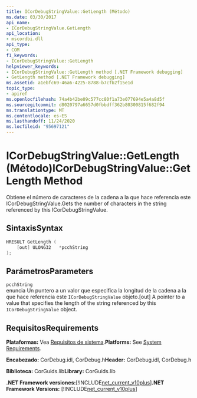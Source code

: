 ```yaml
---
title: ICorDebugStringValue::GetLength (Método)
ms.date: 03/30/2017
api_name:
- ICorDebugStringValue.GetLength
api_location:
- mscordbi.dll
api_type:
- COM
f1_keywords:
- ICorDebugStringValue::GetLength
helpviewer_keywords:
- ICorDebugStringValue::GetLength method [.NET Framework debugging]
- GetLength method [.NET Framework debugging]
ms.assetid: a1ebfc69-46a6-4225-8788-b7cfb2f15e1d
topic_type:
- apiref
ms.openlocfilehash: 74a4b42be09c577cc80f1a73e077694e5a4a8d5f
ms.sourcegitcommit: d8020797a6657d0fbbdff362b80300815f682f94
ms.translationtype: MT
ms.contentlocale: es-ES
ms.lasthandoff: 11/24/2020
ms.locfileid: "95697121"
---
```

# <a name="icordebugstringvaluegetlength-method"></a><span data-ttu-id="ca3c9-102">ICorDebugStringValue::GetLength (Método)</span><span class="sxs-lookup"><span data-stu-id="ca3c9-102">ICorDebugStringValue::GetLength Method</span></span>

<span data-ttu-id="ca3c9-103">Obtiene el número de caracteres de la cadena a la que hace referencia este ICorDebugStringValue.</span><span class="sxs-lookup"><span data-stu-id="ca3c9-103">Gets the number of characters in the string referenced by this ICorDebugStringValue.</span></span>  
  
## <a name="syntax"></a><span data-ttu-id="ca3c9-104">Sintaxis</span><span class="sxs-lookup"><span data-stu-id="ca3c9-104">Syntax</span></span>  
  
```cpp  
HRESULT GetLength (  
    [out] ULONG32   *pcchString  
);  
```  
  
## <a name="parameters"></a><span data-ttu-id="ca3c9-105">Parámetros</span><span class="sxs-lookup"><span data-stu-id="ca3c9-105">Parameters</span></span>  

 `pcchString`  
 <span data-ttu-id="ca3c9-106">enuncia Un puntero a un valor que especifica la longitud de la cadena a la que hace referencia este `ICorDebugStringValue` objeto.</span><span class="sxs-lookup"><span data-stu-id="ca3c9-106">[out] A pointer to a value that specifies the length of the string referenced by this `ICorDebugStringValue` object.</span></span>  
  
## <a name="requirements"></a><span data-ttu-id="ca3c9-107">Requisitos</span><span class="sxs-lookup"><span data-stu-id="ca3c9-107">Requirements</span></span>  

 <span data-ttu-id="ca3c9-108">**Plataformas:** Vea [Requisitos de sistema](../../get-started/system-requirements.md).</span><span class="sxs-lookup"><span data-stu-id="ca3c9-108">**Platforms:** See [System Requirements](../../get-started/system-requirements.md).</span></span>  
  
 <span data-ttu-id="ca3c9-109">**Encabezado:** CorDebug.idl, CorDebug.h</span><span class="sxs-lookup"><span data-stu-id="ca3c9-109">**Header:** CorDebug.idl, CorDebug.h</span></span>  
  
 <span data-ttu-id="ca3c9-110">**Biblioteca:** CorGuids.lib</span><span class="sxs-lookup"><span data-stu-id="ca3c9-110">**Library:** CorGuids.lib</span></span>  
  
 <span data-ttu-id="ca3c9-111">**.NET Framework versiones:**[!INCLUDE[net_current_v10plus](../../../../includes/net-current-v10plus-md.md)]</span><span class="sxs-lookup"><span data-stu-id="ca3c9-111">**.NET Framework Versions:** [!INCLUDE[net_current_v10plus](../../../../includes/net-current-v10plus-md.md)]</span></span>
